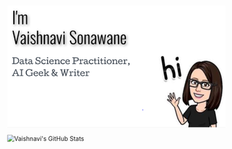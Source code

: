 ![Hi There](https://github.com/v-sonawane/v-sonawane/blob/master/sss2.PNG?raw=true)

<!--
**v-sonawane/v-sonawane** is a ✨ _special_ ✨ repository because its `README.md` (this file) appears on your GitHub profile.

Here are some ideas to get you started:

- 🔭 I’m currently working on ...
- 🌱 I’m currently learning ...
- 👯 I’m looking to collaborate on ...
- 🤔 I’m looking for help with ...
- 💬 Ask me about ...
- 📫 How to reach me: ...
- 😄 Pronouns: ...
- ⚡ Fun fact: ...
-->
![Vaishnavi's GitHub Stats](https://github-readme-stats.vercel.app/api?username=v-sonawane&show_icons=true&theme=radical)
